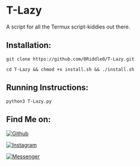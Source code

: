 # T-Lazy
A script for all the Termux script-kiddies out there.

## Installation:

`git clone https://github.com/0Riddle0/T-Lazy.git`

`cd T-Lazy && chmod +x install.sh && ./install.sh`

## Running Instructions:

`python3 T-Lazy.py`

## Find Me on:

[![Github](https://img.shields.io/badge/Github-0Riddle0-green?style=for-the-badge&logo=github)](https://github.com/0Riddle0)

[![Instagram](https://img.shields.io/badge/Insta-%40itamohsen-red?style=for-the-badge&logo=instagram)](https://www.instagram.com/itamohsen)

[![Messenger](https://img.shields.io/badge/Chat-Messenger-blue?style=for-the-badge&logo=messenger)](https://m.me/bbrruuxx)

